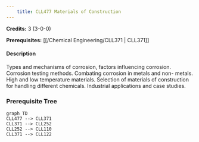 ```yaml
---
    title: CLL477 Materials of Construction
---
```

**Credits:** 3 (3-0-0)



**Prerequisites:** [[/Chemical Engineering/CLL371 | CLL371]]

#### Description 
Types and mechanisms of corrosion, factors influencing corrosion. Corrosion testing methods. Combating corrosion in metals and non- metals. High and low temperature materials. Selection of materials of construction for handling different chemicals. Industrial applications and case studies.

### Prerequisite Tree

```mermaid
graph TD
CLL477 --> CLL371
CLL371 --> CLL252
CLL252 --> CLL110
CLL371 --> CLL122
```